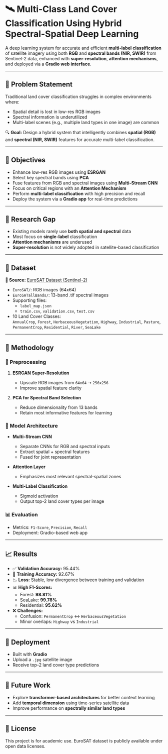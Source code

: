 # 🛰️ Multi-Class Land Cover Classification Using Hybrid Spectral-Spatial Deep Learning

A deep learning system for accurate and efficient **multi-label classification** of satellite imagery using both **RGB** and **spectral bands (NIR, SWIR)** from Sentinel-2 data, enhanced with **super-resolution**, **attention mechanisms**, and deployed via a **Gradio web interface**.

---

## 📌 Problem Statement

Traditional land cover classification struggles in complex environments where:

- Spatial detail is lost in low-res RGB images  
- Spectral information is underutilized  
- Multi-label scenes (e.g., multiple land types in one image) are common  

🔍 **Goal:** Design a hybrid system that intelligently combines **spatial (RGB)** and **spectral (NIR, SWIR)** features for accurate multi-label classification.

---

## 🎯 Objectives

- Enhance low-res RGB images using **ESRGAN**  
- Select key spectral bands using **PCA**  
- Fuse features from RGB and spectral images using **Multi-Stream CNN**  
- Focus on critical regions with an **Attention Mechanism**  
- Perform **multi-label classification** with high precision and recall  
- Deploy the system via a **Gradio app** for real-time predictions

---

## 🧠 Research Gap

- Existing models rarely use **both spatial and spectral** data  
- Most focus on **single-label** classification  
- **Attention mechanisms** are underused  
- **Super-resolution** is not widely adopted in satellite-based classification

---

## 📂 Dataset

**📡 Source:** [EuroSAT Dataset (Sentinel-2)](https://github.com/phelber/eurosat)

- `EuroSAT/`: RGB images (64x64)
- `EuroSATallBands/`: 13-band .tif spectral images
- Supporting files:  
  - `label_map.json`  
  - `train.csv`, `validation.csv`, `test.csv`  
- 10 Land Cover Classes:  
  `AnnualCrop`, `Forest`, `HerbaceousVegetation`, `Highway`, `Industrial`, `Pasture`, `PermanentCrop`, `Residential`, `River`, `SeaLake`

---

## 🧪 Methodology

### 🔧 Preprocessing

1. **ESRGAN Super-Resolution**
   - Upscale RGB images from `64x64` ➝ `256x256`
   - Improve spatial feature clarity

2. **PCA for Spectral Band Selection**
   - Reduce dimensionality from 13 bands  
   - Retain most informative features for learning

### 🧠 Model Architecture

- **Multi-Stream CNN**
  - Separate CNNs for RGB and spectral inputs
  - Extract spatial + spectral features
  - Fused for joint representation

- **Attention Layer**
  - Emphasizes most relevant spectral-spatial zones

- **Multi-Label Classification**
  - Sigmoid activation
  - Output top-2 land cover types per image

### 📊 Evaluation

- Metrics: `F1-Score`, `Precision`, `Recall`
- Deployment: Gradio-based web app

---

## 📈 Results

- ✅ **Validation Accuracy:** 95.44%  
- 🔁 **Training Accuracy:** 92.67%  
- 📉 **Loss:** Stable, low divergence between training and validation  
- 📊 **High F1-Scores:**  
  - Forest: **98.81%**  
  - SeaLake: **99.78%**  
  - Residential: **95.62%**  
- ❌ **Challenges:**  
  - Confusion: `PermanentCrop` ↔ `HerbaceousVegetation`  
  - Minor overlaps: `Highway` vs `Industrial`

---

## 🚀 Deployment

- Built with **Gradio**
- Upload a `.jpg` satellite image
- Receive top-2 land cover type predictions

---

## 🔮 Future Work

- Explore **transformer-based architectures** for better context learning  
- Add **temporal dimension** using time-series satellite data  
- Improve performance on **spectrally similar land types**

---

## 📄 License

This project is for academic use. EuroSAT dataset is publicly available under open data licenses.
